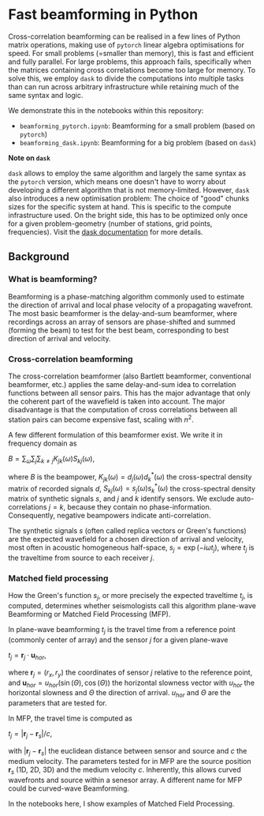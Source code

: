 # Fast beamforming in Python

Cross-correlation beamforming can be realised in a few lines of Python matrix operations, making use of `pytorch` linear algebra optimisations for speed. For small problems (=smaller than memory), this is fast and efficient and fully parallel. For large problems, this approach fails, specifically when the matrices containing cross correlations become too large for memory. To solve this, we employ `dask` to divide the computations into multiple tasks than can run across arbitrary infrastructure while retaining much of the same syntax and logic.

We demonstrate this in the notebooks within this repository:

* `beamforming_pytorch.ipynb`: Beamforming for a small problem (based on `pytorch`)
* `beamforming_dask.ipynb`: Beamforming for a big problem (based on `dask`)

**Note on `dask`**

`dask` allows to employ the same algorithm and largely the same syntax as the `pytorch` version, which means one doesn't have to worry about developing a different algorithm that is not memory-limited. However, `dask` also introduces a new optimisation problem: The choice of "good" chunks sizes for the specific system at hand. This is specific to the compute infrastructure used. On the bright side, this has to be optimized only once for a given problem-geometry (number of stations, grid points, frequencies). Visit the [dask documentation](https://docs.dask.org/en/stable/understanding-performance.html) for more details.

## Background

### What is beamforming?

Beamforming is a phase-matching algorithm commonly used to estimate the direction of arrival and local phase velocity of a propagating wavefront. The most basic beamformer is the delay-and-sum beamformer, where recordings across an array of sensors are phase-shifted and summed (forming the beam) to test for the best beam, corresponding to best direction of arrival and velocity.

### Cross-correlation beamforming

The cross-correlation beamformer (also Bartlett beamformer, conventional beamformer, etc.) applies the same delay-and-sum idea to correlation functions between all sensor pairs. This has the major advantage that only the coherent part of the wavefield is taken into account. The major disadvantage is that the computation of cross correlations between all station pairs can become expensive fast, scaling with $n^2$.

A few different formulation of this beamformer exist. We write it in frequency domain as

$B = \sum_\omega \sum_j \sum_{k\neq j} K_{jk}(\omega) S_{kj}(\omega),$

where $B$ is the beampower, $K_{jk}(\omega) = d_j(\omega) d_k^*(\omega)$ the cross-spectral density matrix of recorded signals $d$, $S_{kj}(\omega) = s_j(\omega) s_k^*(\omega)$ the cross-spectral density matrix of synthetic signals $s$, and $j$ and $k$ identify sensors. We exclude auto-correlations $j=k$, because they contain no phase-information. Consequently, negative beampowers indicate anti-correlation.

The synthetic signals $s$ (often called replica vectors or Green's functions) are the expected wavefield for a chosen direction of arrival and velocity, most often in acoustic homogeneous half-space, $s_j = \exp(-i \omega t_j)$, where $t_j$ is the traveltime from source to each receiver $j$.

### Matched field processing

How the Green's function $s_j$, or more precisely the expected traveltime $t_j$, is computed, determines whether seismologists call this algorithm plane-wave Beamforming or Matched Field Processing (MFP).

In plane-wave beamforming $t_j$ is the travel time from a reference point (commonly center of array) and the sensor $j$ for a given plane-wave

$t_j = \mathbf{r}_j \cdot \mathbf{u}_{hor}$,

where $\mathbf{r}_j = (r_x, r_y)$ the coordinates of sensor $j$ relative to the reference point, and $\mathbf{u}_{hor} = u_{hor}(\sin(\Theta), \cos(\Theta))$ the horizontal slowness vector with $u_{hor}$ the horizontal slowness and $\Theta$ the direction of arrival. $u_{hor}$ and $\Theta$ are the parameters that are tested for.

In MFP, the travel time is computed as

$t_j = |\mathbf{r}_j - \mathbf{r}_s| / c$,

with $|\mathbf{r}_j - \mathbf{r}_s|$ the euclidean distance between sensor and source and $c$ the medium velocity. The parameters tested for in MFP are the source position $\mathbf{r}_s$ (1D, 2D, 3D) and the medium velocity $c$. Inherently, this allows curved wavefronts and source within a senesor array. A different name for MFP could be curved-wave Beamforming.

In the notebooks here, I show examples of Matched Field Processing.